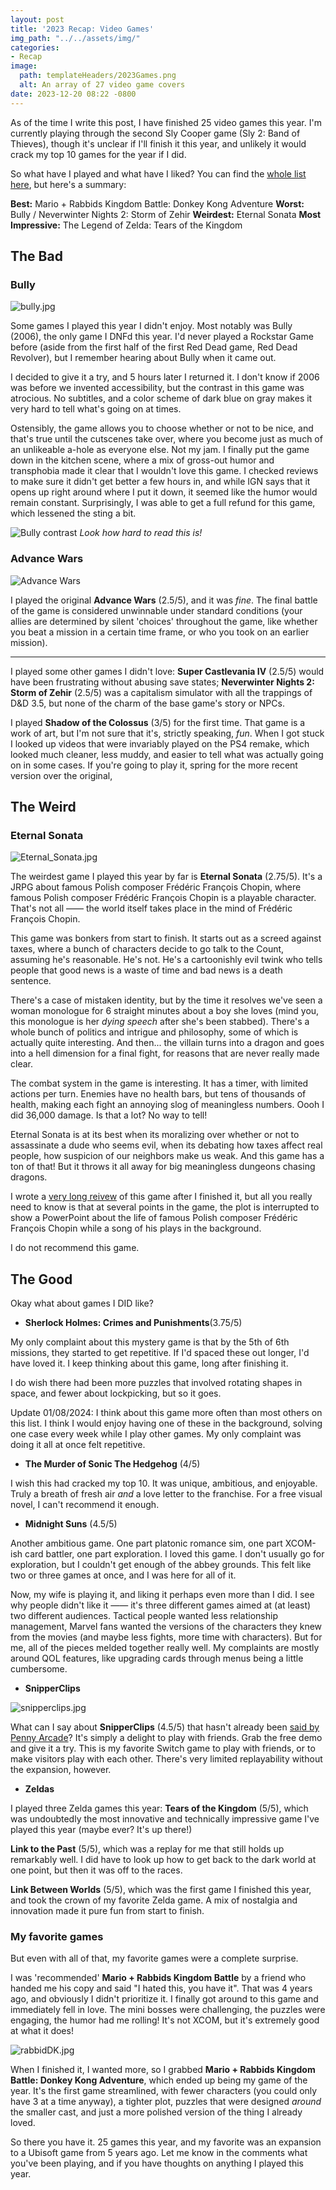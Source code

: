 ```yaml
---
layout: post
title: '2023 Recap: Video Games'
img_path: "../../assets/img/"
categories:
- Recap
image:
  path: templateHeaders/2023Games.png
  alt: An array of 27 video game covers
date: 2023-12-20 08:22 -0800
---
```

As of the time I write this post, I have finished 25 video games this year. I'm currently playing through the second Sly Cooper game (Sly 2: Band of Thieves), though it's unclear if I'll finish it this year, and unlikely it would crack my top 10 games for the year if I did.

So what have I played and what have I liked? You can find the [whole list here](https://alexrinehart.net/games/), but here's a summary:

**Best:** Mario + Rabbids Kingdom Battle: Donkey Kong Adventure
**Worst:** Bully / Neverwinter Nights 2: Storm of Zehir
**Weirdest:** Eternal Sonata
**Most Impressive:** The Legend of Zelda: Tears of the Kingdom

## The Bad

### Bully

![bully.jpg](bully.jpg)

Some games I played this year I didn't enjoy. Most notably was Bully (2006), the only game I DNFd this year. I'd never played a Rockstar Game before (aside from the first half of the first Red Dead game, Red Dead Revolver), but I remember hearing about Bully when it came out. 

I decided to give it a try, and 5 hours later I returned it. I don't know if 2006 was before we invented accessibility, but the contrast in this game was atrocious. No subtitles, and a color scheme of dark blue on gray makes it very hard to tell what's going on at times.

Ostensibly, the game allows you to choose whether or not to be nice, and that's true until the cutscenes take over, where you become just as much of an unlikeable a-hole as everyone else. Not my jam. I finally put the game down in the kitchen scene, where a mix of gross-out humor and transphobia made it clear that I wouldn't love this game. I checked reviews to make sure it didn't get better a few hours in, and while IGN says that it opens up right around where I put it down, it seemed like the humor would remain constant. Surprisingly, I was able to get a full refund for this game, which lessened the sting a bit.

![Bully contrast](bullyContrast.jpg)
_Look how hard to read this is!_

### Advance Wars

![Advance Wars](advanceWars.jpg)

I played the original **Advance Wars** (2.5/5), and it was *fine*. The final battle of the game is considered unwinnable under standard conditions (your allies are determined by silent 'choices' throughout the game, like whether you beat a mission in a certain time frame, or who you took on an earlier mission).

<hr>

I played some other games I didn't love: **Super Castlevania IV** (2.5/5) would have been frustrating without abusing save states; **Neverwinter Nights 2: Storm of Zehir** (2.5/5) was a capitalism simulator with all the trappings of D&D 3.5, but none of the charm of the base game's story or NPCs. 

I played **Shadow of the Colossus** (3/5) for the first time. That game is a work of art, but I'm not sure that it's, strictly speaking, *fun*. When I got stuck I looked up videos that were invariably played on the PS4 remake, which looked much cleaner, less muddy, and easier to tell what was actually going on in some cases. If you're going to play it, spring for the more recent version over the original,

## The Weird

### Eternal Sonata

![Eternal_Sonata.jpg](Eternal_Sonata.jpg)

The weirdest game I played this year by far is **Eternal Sonata** (2.75/5). It's a JRPG about famous Polish composer Frédéric François Chopin, where famous Polish composer Frédéric François Chopin is a playable character. That's not all —— the world itself takes place in the mind of Frédéric François Chopin.

This game was bonkers from start to finish. It starts out as a screed against taxes, where a bunch of characters decide to go talk to the Count, assuming he's reasonable. He's not. He's a cartoonishly evil twink who tells people that good news is a waste of time and bad news is a death sentence. 

There's a case of mistaken identity, but by the time it resolves we've seen a woman monologue for 6 straight minutes about a boy she loves (mind you, this monologue is her *dying speech* after she's been stabbed). There's a whole bunch of politics and intrigue and philosophy, some of which is actually quite interesting. And then... the villain turns into a dragon and goes into a hell dimension for a final fight, for reasons that are never really made clear.

The combat system in the game is interesting. It has a timer, with limited actions per turn. Enemies have no health bars, but tens of thousands of health, making each fight an annoying slog of meaningless numbers. Oooh I did 36,000 damage. Is that a lot? No way to tell!

Eternal Sonata is at its best when its moralizing over whether or not to assassinate a dude who seems evil, when its debating how taxes affect real people, how suspicion of our neighbors make us weak. And this game has a ton of that! But it throws it all away for big meaningless dungeons chasing dragons. 

I wrote a [very long reivew](https://alexrinehart.net/games/) of this game after I finished it, but all you really need to know is that at several points in the game, the plot is interrupted to show a PowerPoint about the life of famous Polish composer Frédéric François Chopin while a song of his plays in the background. 

I do not recommend this game.

## The Good

Okay what about games I DID like?

* **Sherlock Holmes: Crimes and Punishments**(3.75/5)

My only complaint about this mystery game is that by the 5th of 6th missions, they started to get repetitive. If I'd spaced these out longer, I'd have loved it. I keep thinking about this game, long after finishing it.

I do wish there had been more puzzles that involved rotating shapes in space, and fewer about lockpicking, but so it goes.

Update 01/08/2024: I think about this game more often than most others on this list. I think I would enjoy having one of these in the background, solving one case every week while I play other games. My only complaint was doing it all at once felt repetitive.

* **The Murder of Sonic The Hedgehog** (4/5)

I wish this had cracked my top 10. It was unique, ambitious, and enjoyable. Truly a breath of fresh air *and* a love letter to the franchise. For a free visual novel, I can't recommend it enough.

* **Midnight Suns** (4.5/5)

Another ambitious game. One part platonic romance sim, one part XCOM-ish card battler, one part exploration. I loved this game. I don't usually go for exploration, but I couldn't get enough of the abbey grounds. This felt like two or three games at once, and I was here for all of it. 

Now, my wife is playing it, and liking it perhaps even more than I did. I see why people didn't like it —— it's three different games aimed at (at least) two different audiences. Tactical people wanted less relationship management, Marvel fans wanted the versions of the characters they knew from the movies (and maybe less fights, more time with characters). But for me, all of the pieces melded together really well. My complaints are mostly around QOL features, like upgrading cards through menus being a little cumbersome.

* **SnipperClips**

![snipperclips.jpg](snipperclips.jpg)

What can I say about **SnipperClips** (4.5/5) that hasn't already been [said by Penny Arcade](https://www.penny-arcade.com/comic/2017/03/15/snipperstrips)? It's simply a delight to play with friends. Grab the free demo and give it a try. This is my favorite Switch game to play with friends, or to make visitors play with each other. There's very limited replayability without the expansion, however.

* **Zeldas**

I played three Zelda games this year: **Tears of the Kingdom** (5/5), which was undoubtedly the most innovative and technically impressive game I've played this year (maybe ever? It's up there!)

**Link to the Past** (5/5), which was a replay for me that still holds up remarkably well. I did have to look up how to get back to the dark world at one point, but then it was off to the races.

**Link Between Worlds** (5/5), which was the first game I finished this year, and took the crown of my favorite Zelda game. A mix of nostalgia and innovation made it pure fun from start to finish.

### My favorite games

But even with all of that, my favorite games were a complete surprise.

I was 'recommended' **Mario + Rabbids Kingdom Battle** by a friend who handed me his copy and said "I hated this, you have it". That was 4 years ago, and obviously I didn't prioritize it. I finally got around to this game and immediately fell in love. The mini bosses were challenging, the puzzles were engaging, the humor had me rolling! It's not XCOM, but it's extremely good at what it does!

![rabbidDK.jpg](rabbidDK.jpg)

When I finished it, I wanted more, so I grabbed **Mario + Rabbids Kingdom Battle: Donkey Kong Adventure**, which ended up being my game of the year. It's the first game streamlined, with fewer characters (you could only have 3 at a time anyway), a tighter plot, puzzles that were designed *around* the smaller cast, and just a more polished version of the thing I already loved.

So there you have it. 25 games this year, and my favorite was an expansion to a Ubisoft game from 5 years ago. Let me know in the comments what you've been playing, and if you have thoughts on anything I played this year.
